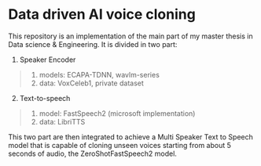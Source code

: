 # Data driven AI voice cloning

This repository is an implementation of the main part of my master thesis in Data science & Engineering.
It is divided in two part:

1. Speaker Encoder
>1. models: ECAPA-TDNN, wavlm-series
>2. data: VoxCeleb1, private dataset

2. Text-to-speech 
>1. model: FastSpeech2 (microsoft implementation)
>2. data: LibriTTS

This two part are then integrated to achieve a Multi Speaker Text to Speech model that is capable of cloning unseen voices starting from about 5 seconds of audio, the ZeroShotFastSpeech2 model.

